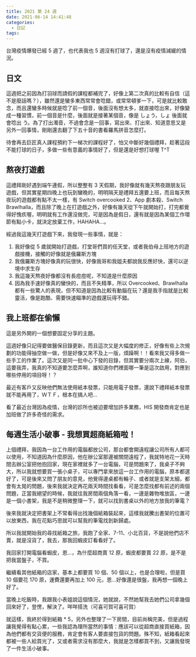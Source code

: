 ```yaml
---
title: 2021 第 24 週
date: 2021-06-14 14:41:48
categories:
  - 日記
tags:
---
```


台灣疫情爆發已經 5 週了，也代表我也 5 週沒有打球了，還是沒有疫情減緩的情況。

<!-- more -->

## 日文

這週把之前因為打羽球而請假的課程都補完了，好像上第二次真的比較有自信（這不是廢話嗎？），雖然還是蠻多東西常常會唸錯，或常常頓爹一下，可是就比較敢念，而且還蠻多時候就是唸了前一個音，後面沒有想太多，就直接唸出來，好像變成一種習慣，前一個音是什麼，後面就是接著某個音，像是 しょう，しょ 後面就會唸出 う。為了打出濁音，不過會念是一回事，寫出來、打出來、知道意思又是另外一回事情，剛剛還去翻了下五十音的書看羅馬拼音怎麼打。

待會再去巨匠真人課程預約下一梯次的課程好了，怕又中斷好幾個禮拜，趁著這段不能打球的日子，多做一些有意義的事情好了，但是還是好想打球喔 T^T

## 熬夜打遊戲

這禮拜剛好遇到端午連假，所以整整有 3 天假期，我好像就有幾天熬夜跟朋友玩遊戲，但其實星期四晚上也玩到蠻晚的，明明隔天是禮拜五還要上班，而且每天熬夜玩的遊戲都有點不太一樣，有 Switch overcooked 2、App 劇本殺、Switch Brawlhalla，而且除了晚上在打遊戲之外，好像有幾天從下午就開始打，打完都覺得好愧疚喔，明明就有工作還沒做完，可是因為是假日，還有就是因為某個工作環節有點小卡，就決定放棄工作，HAHAHA...。

經過我這幾天打遊戲下來，我發現一些事情，就是：

1. 我好像從 5 歲就開始打遊戲，打堂哥們買的任天堂，或者我伯母上班地方的遊戲接機，接觸的好像就是俄羅斯方塊
2. 我俄羅斯方塊好像真的玩很快，好像我哥和我姐夫都說我反應好快，還可以逆境中求生存
3. 我這幾天熬夜好像都沒有長痘痘呢，不知道是什麼原因
4. 因為我手速好像真的蠻快的，而且不失精準，所以 Overcooked、Brawlhalla 都有一些驚人的表現，但不知道是因為比較有動腦在玩？還是我手指就是比較靈活，像是跑酷、需要快速瞄準的遊戲還玩得不錯。

## 我上班都在偷懶

這是另外開的一個想要固定分享的主題。

這週好像只記得要做醫保目錄更新，而且這次又是大幅度的修正，好像有些上次規劃的功能得抽空做一做，但是好像又來不及上一版，煩躁啊！！看來我又得多做一些手工的作業了。這次又是同一批中心下發的目錄，但其實要分兩次上線，阿伯，這要我弄，我真的不知道要怎麼弄啊，誰知道你們裡面哪一筆是這次啟用，對應到哪些停用的項目呀！？

最近有客戶又反映他們無法使用紙本發票，只能用電子發票，還說下禮拜紙本發票就不能再用了，ＷＴＦ，根本在搞人吧...

看了最近台灣因為疫情，台灣的診所也被迫要增加許多業務，HIS 開發商肯定也是加班做了許多奇怪的需求。

## 每週生活小破事 - 我想買超商紙箱啦！

上個禮拜，我因為一台工作用的電腦都放公司，那台都會開遠程讓公司所有人都可以使用，不知道因為什麼原因，他在辦公室那邊被關閉遠程了，我就特地花一天時間去辦公室把他抱回家，現在家裡就多了一台電腦，可是問題來了，我桌子不夠大，所以我就想要買一張小桌子，可以專門拿來放這一台工作用的電腦，原本都選好了，可是後來又問了朋友的意見，他覺得邊桌都有輪子、或者就是支架太細，都會有太晃的問題，後來我就決定再花兩天時間找看看，可是怎麼找都有前述的兩個問題，正當我絕望的時候，我就往我房間兩個角落一看，一邊是雜物堆放區，一邊是一個小書架，我是不是稍微整理一下，就可以找到書桌以外的地方放我的筆電？

後來我就決定把書架上不常看得出找幾個紙箱裝起來，這樣我就騰出書架的位置可以放東西，我在花點巧思就可以幫我的筆電找到新歸處。

所以我就開始我的尋找紙箱之旅，我跑了全家、7-11、小北百貨，不是說他們店不賣，就是沒貨了，我去，那我回蝦皮訂看看好了。

我回家打開電腦看蝦皮，恩...，為什麼超商賣 12 原，蝦皮都要賣 22 原，是不是把我當盤子，不買。

繼續看其他紙箱的店家，基本上都要買 10 個、50 個以上，也是合理啦，但是買 10 個要花 170 原，運費還要再加上 100 元，恩...好像還是很盤，我再想一個晚上好了。

當晚上吃飯時，我跟我小表姐說這個情況，她就說，不然她幫我去她們公司拿幾個回來好了，登愣，解決了。咩咩搭洗（可喜可賀可喜可賀）

就這樣，我終於得到紙箱 * 5，另外也整理了一下房間，目前尚稱完美，但是過程讓我覺得有點心累，一些我認為理所當然的事情：應該可以從超商直接買紙箱，因為他們都有交貨便的服務，肯定會有客人要直接包貨的問題。殊不知，紙箱看起來都被一些人給買光了，又或者需求沒有那麼大，我就是怎樣都買不到，又讓我發現了一件生活小破事。